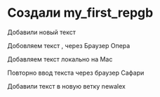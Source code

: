 # Создали my_first_repgb

Добавили новый текст

Добовляем текст , через Браузер Опера

Добавляем текст локально на Мас

Повторно ввод текста через браузер Сафари

Добавили текст в новую ветку newalex